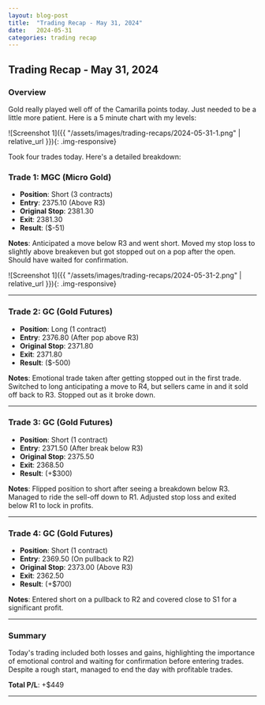 ```yaml
---
layout: blog-post
title:  "Trading Recap - May 31, 2024"
date:   2024-05-31
categories: trading recap
---
```


## Trading Recap - May 31, 2024

### Overview
Gold really played well off of the Camarilla points today. Just needed to be a little more patient. Here is a 5 minute chart with my levels:

![Screenshot 1]({{ "/assets/images/trading-recaps/2024-05-31-1.png" | relative_url }}){: .img-responsive}

Took four trades today. Here's a detailed breakdown:

### Trade 1: MGC (Micro Gold)
- **Position**: Short (3 contracts)
- **Entry**: 2375.10 (Above R3)
- **Original Stop**: 2381.30
- **Exit**: 2381.30
- **Result**: ($-51)

**Notes**: Anticipated a move below R3 and went short. Moved my stop loss to slightly above breakeven but got stopped out on a pop after the open. Should have waited for confirmation.

![Screenshot 1]({{ "/assets/images/trading-recaps/2024-05-31-2.png" | relative_url }}){: .img-responsive}

---

### Trade 2: GC (Gold Futures)
- **Position**: Long (1 contract)
- **Entry**: 2376.80 (After pop above R3)
- **Original Stop**: 2371.80
- **Exit**: 2371.80
- **Result**: ($-500)

**Notes**: Emotional trade taken after getting stopped out in the first trade. Switched to long anticipating a move to R4, but sellers came in and it sold off back to R3. Stopped out as it broke down.

---

### Trade 3: GC (Gold Futures)
- **Position**: Short (1 contract)
- **Entry**: 2371.50 (After break below R3)
- **Original Stop**: 2375.50
- **Exit**: 2368.50
- **Result**: (+$300)

**Notes**: Flipped position to short after seeing a breakdown below R3. Managed to ride the sell-off down to R1. Adjusted stop loss and exited below R1 to lock in profits.

---

### Trade 4: GC (Gold Futures)
- **Position**: Short (1 contract)
- **Entry**: 2369.50 (On pullback to R2)
- **Original Stop**: 2373.00 (Above R3)
- **Exit**: 2362.50
- **Result**: (+$700)

**Notes**: Entered short on a pullback to R2 and covered close to S1 for a significant profit.

---

### Summary
Today's trading included both losses and gains, highlighting the importance of emotional control and waiting for confirmation before entering trades. Despite a rough start, managed to end the day with profitable trades. 

**Total P/L**: +$449

---
